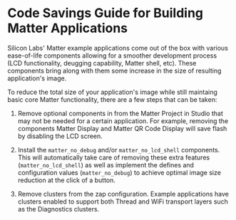 # Code Savings Guide for Building Matter Applications

Silicon Labs' Matter example applications come out of the box with various ease-of-life components allowing for a smoother development process (LCD functionality, deugging capability, Matter shell, etc). These components bring along with them some increase in the size of resulting application's image.

To reduce the total size of your application's image while still maintaing basic core Matter functionality, there are a few steps that can be taken:

1) Remove optional components in from the Matter Project in Studio that may not be needed for a certain application. For example, removing the components Matter Display and Matter QR Code Display will save flash by disabling the LCD screen. 

2) Install the `matter_no_debug` and/or `matter_no_lcd_shell` components. This will automatically take care of removing these extra features (`matter_no_lcd_shell`) as well as implement the defines and configuration values (`matter_no_debug`) to achieve optimal image size reduction at the click of a button.

3) Remove clusters from the zap configuration. Example applications have clusters enabled to support both Thread and WiFi transport layers such as the Diagnostics clusters. 
